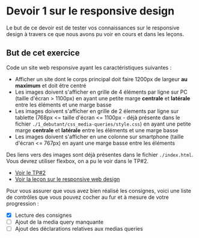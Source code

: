 # Devoir 1 sur le responsive design

Le but de ce devoir est de tester vos connaissances sur le responsive design à travers ce que nous avons pu voir en cours et dans les leçons.

## But de cet exercice

Code un site web responsive ayant les caractéristiques suivantes :

- Afficher un site dont le corps principal doit faire 1200px de largeur **au maximum** et doit être centré
- Les images doivent s'afficher en grille de 4 éléments par ligne sur PC (taille d'écran > 1100px) en ayant une petite marge **centrale** et **latérale** entre les éléments et une marge basse
- Les images doivent s'afficher en grille de 2 élements par ligne sur tablette (768px <= taille d'écran <= 1100px - déjà présente dans le fichier `./1_debutant/css_media-queries/style.css`) en ayant une petite marge **centrale** et **latérale** entre les éléments et une marge basse
- Les images doivent s'afficher en une colonne sur smartphone (taille d'écran <= 767px) en ayant une marge basse entre les éléments

Des liens vers des images sont déjà présentes dans le fichier `./index.html`. Vous devrez utiliser flexbox, on a pu le voir dans le TP#2.

- [Voir le TP#2](https://github.com/DanYellow/presentations/raw/master/mmi/html/travaux-pratiques/numero-2/presentation%2Bnotes.pdf)
- [Voir la leçon sur le responsive web design](https://cours.u-cergy.fr/mod/lesson/view.php?id=134687&pageid=1127)

Pour vous assurer que vous avez bien réalisé les consignes, voici une liste de contrôles que vous pouvez cocher au fur et à mesure de votre progression :

- [x] Lecture des consignes
- [ ] Ajout de la media query manquante
- [ ] Ajout des déclarations relatives aux medias queries

